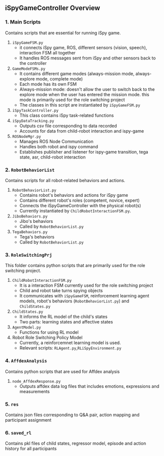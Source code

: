 ## iSpyGameController Overview

### 1. Main Scripts
Contains scripts that are essential for running iSpy game.

1. `iSpyGameFSM.py`
	* it connects iSpy game, ROS, different sensors (vision, speech), interaction FSM  all together
	* It handles ROS messages sent from iSpy and other sensors back to the controller
2. `GameModeFSMs.py`
	* It contains different game modes (always-mission mode, always-explore mode, complete mode)
	* Each mode has its own FSM
	* Always-mission mode: doesn't allow the user to switch back to the explore mode when the user has entered the mission mode. this mode is primarily used for the role switching project
	* The classes in this script are instantiated by `iSpyGameFSM.py`
3. `iSpyTaskController.py`
	* This class contains iSpy task-related functions
4. `iSpyDataTracking.py`
	* Outputs csv file corresponding to data recorded 
	* Accounts for data from child-robot interaction and ispy-game
5. `ROSNodeMgr.py`
	* Manages ROS Node Communication
	* Handles both robot and ispy command 
	* Establishes publisher and listener for ispy-game transition, tega state, asr, child-robot interaction 
	
### 2. `RobotBehaviorList`
Contains scripts for all robot-related behaviors and actions.

1. `RobotBehaviorList.py`
	* Contains robot's behaviors and actions for iSpy game
	* Contains different robot's roles (competent, novice, expert)
	* Connects the iSpyGameController with the physical robot(s)
	* Currently instantiated by `ChildRobotInteractionFSM.py`. 
2. `JiboBehaviors.py`
	* Jibo's behaviors
	* Called by `RobotBehaviorList.py`
3. `TegaBehaviors.py`
	* Tega's behaviors
	* Called by `RobotBehaviorList.py`
	
### 3. `RoleSwitchingPrj`
This folder contains python scripts that are primarily used for the role switching project.

1. `ChildRobotInteractionFSM.py`
	* It is a interaction FSM currently used for the role switching project
	* Child and robot take turns spying objects
	* It communicates with `iSpyGameFSM`, reinforcement learning agent models, robot's behaviors (`RobotBehaviorList.py`) and `ChildStates.py`
2. `ChildStates.py`
	* It informs the RL model of the child's states
	* Two parts: learning states and affective states
3. `AgentModel.py`
	* Functions for using RL model
4. Robot Role Switching Policy Model
	* Currently, a reinforcemnet learning model is used. 
	* Relevant scripts: `RLAgent.py`,`RLiSpyEnvironment.py`
	
### 4. `AffdexAnalysis`
Contains python scripts that are used for Affdex analysis 

1. `node_AffdexResponse.py`
	* Outputs affdex data log files that includes emotions, expressions and measurements
	
### 5. `res`
Contains json files corresponding to Q&A pair, action mapping and participant assignment

### 6. `saved_rl`
Contains pkl files of child states, regressor model, episode and action history for all participants
